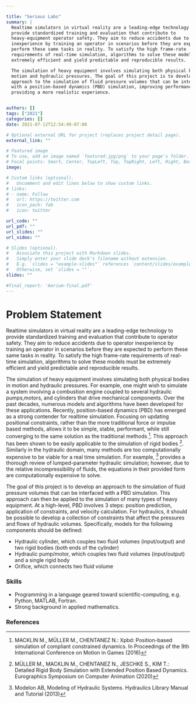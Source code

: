 ```yaml
---

title: "Serious Labs"
summary: |
  Realtime simulators in virtual reality are a leading-edge technology to
  provide standardized training and evaluation that contribute to
  heavy-equipment operator safety. They aim to reduce accidents due to operator
  inexperience by training an operator in scenarios before they are expected to
  perform these same tasks in reality. To satisfy the high frame-rate
  requirements of real-time simulation, algorithms to solve these models must be
  extremely efficient and yield predictable and reproducible results.

  The simulation of heavy equipment involves simulating both physical bodies in
  motion and hydraulic pressures. The goal of this project is to develop an
  approach to the simulation of fluid pressure volumes that can be interfaced
  with a position-based dynamics (PBD) simulation, improving performance and
  providing a more realistic experience.


authors: []
tags: ["2021"]
categories: []
date: 2021-07-12T12:54:49-07:00

# Optional external URL for project (replaces project detail page).
external_link: ""

# Featured image
# To use, add an image named `featured.jpg/png` to your page's folder.
# Focal points: Smart, Center, TopLeft, Top, TopRight, Left, Right, BottomLeft, Bottom, BottomRight.
image:

# Custom links (optional).
#   Uncomment and edit lines below to show custom links.
# links:
# - name: Follow
#   url: https://twitter.com
#   icon_pack: fab
#   icon: twitter

url_code: ""
url_pdf: ""
url_slides: ""
url_video: ""

# Slides (optional).
#   Associate this project with Markdown slides.
#   Simply enter your slide deck's filename without extension.
#   E.g. `slides = "example-slides"` references `content/slides/example-slides.md`.
#   Otherwise, set `slides = ""`.
slides: ""

#final_report: 'Aerium-final.pdf'
---
```


# Problem Statement

Realtime simulators in virtual reality are a leading-edge technology to provide
standardized training and evaluation that contribute to operator safety. They
aim to reduce accidents due to operator inexperience by training an operator in
scenarios before they are expected to perform these same tasks in reality. To
satisfy the high frame-rate requirements of real-time simulation, algorithms to
solve these models must be extremely efficient and yield predictable and
reproducible results.

The simulation of heavy equipment involves simulating both physical bodies in
motion and hydraulic pressures. For example, one might wish to simulate a system
involving a combustion engine coupled to several hydraulic pumps,motors, and
cylinders that drive mechanical components. Over the past decades, numerous
models and algorithms have been developed for these applications. Recently,
position-based dynamics (PBD) has emerged as a strong contender for realtime
simulation. Focusing on updating positional constraints, rather than the more
traditional force or impulse based methods, allows it to be simple, stable,
performant, while still converging to the same solution as the traditional
methods [^1]. This approach has been shown to be easily applicable to the
simulation of rigid bodies [^2]. Similarly in the hydraulic domain, many methods
are too computationally expensive to be viable for a real time simulation. For
example, [^3] provides a thorough review of lumped-parameter hydraulic
simulation; however, due to the relative incompressibility of fluids, the
equations in their provided form are computationally expensive to solve.

The goal of this project is to develop an approach to the simulation of fluid
pressure volumes that can be interfaced with a PBD simulation. This approach can
then be applied to the simulation of many types of heavy equipment. At a
high-level, PBD involves 3 steps: position prediction, application of
constraints, and velocity calculation. For hydraulics, it should be possible to
develop a collection of constraints that affect the pressures and flows of
hydraulic volumes. Specifically, models for the following components should be
defined:

  * Hydraulic cylinder, which couples two fluid volumes (input/output) and two
    rigid bodies (both ends of the cylinder)
  * Hydraulic pump/motor, which couples two fluid volumes (input/output) and a
    single rigid body
  * Orifice, which connects two fluid volume

### Skills
  * Programming in a language geared toward scientific-computing, e.g. Python,
    MATLAB, Fortran.
  * Strong background in applied mathematics.

### References
[^1]: MACKLIN M., MÜLLER M., CHENTANEZ N.: Xpbd: Position-based simulation of
compliant constrained dynamics. In Proceedings of the 9th International
Conference on Motion in Games (2016)
[^2]: MÜLLER M., MACKLIN M., CHENTANEZ N., JESCHKE S., KIM T.: Detailed Rigid
Body Simulation with Extended Position Based Dynamics. Eurographics Symposium on
Computer Animation (2020)
[^3]: Modelon AB, Modeling of Hydraulic Systems. Hydraulics Library Manual and
Tutorial (2013)
